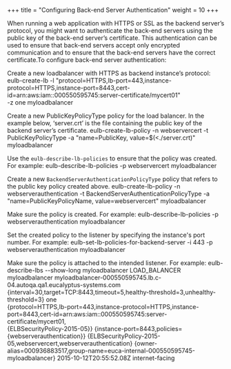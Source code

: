 +++
title = "Configuring Back-end Server Authentication"
weight = 10
+++

When running a web application with HTTPS or SSL as the backend server’s protocol, you might want to authenticate the back-end servers using the public key of the back-end server’s certificate. This authentication can be used to ensure that back-end servers accept only encrypted communication and to ensure that the back-end servers have the correct certificate.To configure back-end server authentication: 

Create a new loadbalancer with HTTPS as backend instance’s protocol: 
    eulb-create-lb -l "protocol=HTTPS,lb-port=443,instance-protocol=HTTPS,instance-port=8443,cert-id=arn:aws:iam::000550595745:server-certificate/mycert01"\
                            -z one myloadbalancer

Create a new PublicKeyPolicyType policy for the load balancer. In the example below, ‘server.crt’ is the file containing the public key of the backend server’s certificate. 
    eulb-create-lb-policy -n webservercert -t PublicKeyPolicyType -a "name=PublicKey, value=$(<./server.crt)" myloadbalancer

Use the `eulb-describe-lb-policies` to ensure that the policy was created. For example: 
    eulb-describe-lb-policies -p webservercert myloadbalancer

Create a new `BackendServerAuthenticationPolicyType` policy that refers to the public key policy created above. 
    eulb-create-lb-policy -n webserverauthentication -t BackendServerAuthenticationPolicyType -a "name=PublicKeyPolicyName, value=webservercert" myloadbalancer

Make sure the policy is created. For example: 
    eulb-describe-lb-policies -p webserverauthentication myloadbalancer

Set the created policy to the listener by specifying the instance's port number. For example: 
    eulb-set-lb-policies-for-backend-server -i 443 -p webserverauthentication myloadbalancer

Make sure the policy is attached to the intended listener. For example: 
    eulb-describe-lbs --show-long myloadbalancer
    LOAD_BALANCER myloadbalancer
    myloadbalancer-000550595745.lb.c-04.autoqa.qa1.eucalyptus-systems.com
    {interval=30,target=TCP:8443,timeout=5,healthy-threshold=3,unhealthy-threshold=3} one \
    {protocol=HTTPS,lb-port=443,instance-protocol=HTTPS,instance-port=8443,cert-id=arn:aws:iam::000550595745:server-certificate/mycert01,\
    {ELBSecurityPolicy-2015-05}}
    {instance-port=8443,policies={webserverauthentication}}
    {ELBSecurityPolicy-2015-05,webservercert,webserverauthentication}
    {owner-alias=000936883517,group-name=euca-internal-000550595745-myloadbalancer}
    2015-10-12T20:55:52.08Z
    internet-facing

